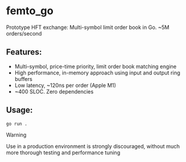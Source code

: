 # femto_go
Prototype HFT exchange: Multi-symbol limit order book in Go. ~5M orders/second

## Features:
- Multi-symbol, price-time priority, limit order book matching engine
- High performance, in-memory approach using input and output ring buffers
- Low latency, ~120ns per order (Apple M1)
- ~400 SLOC. Zero dependencies

## Usage:
`go run .`

> [!WARNING]
> Use in a production environment is strongly discouraged, without much more thorough testing and performance tuning
